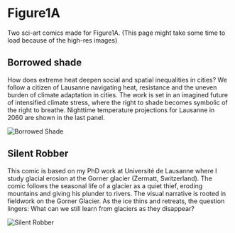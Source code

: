 # Figure1A
Two sci-art comics made for Figure1A. (This page might take some time to load because of the high-res images)

## Borrowed shade
How does extreme heat deepen social and spatial inequalities in cities? We follow a citizen of Lausanne navigating heat, resistance and the uneven burden of climate adaptation in cities. The work is set in an imagined future of intensified climate stress, where the right to shade becomes symbolic of the right to breathe. Nighttime temperature projections for Lausanne in 2060 are shown in the last panel. 

![Borrowed Shade](FINAL%20EXPORTS/ArtDrivenByScience_BorrowedShade.png)

## Silent Robber
This comic is based on my PhD work at Université de Lausanne where I study glacial erosion at the Gorner glacier (Zermatt, Switzerland).
The comic follows the seasonal life of a glacier as a quiet thief, eroding mountains and giving his plunder to rivers. The visual narrative is rooted in fieldwork on the Gorner Glacier. As the ice thins and retreats, the question lingers: What can we still learn from glaciers as they disappear?

![Silent Robber](FINAL%20EXPORTS/ArtDrivenByScience_SilentRobber_600dpiA2.png)



